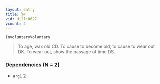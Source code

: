 ```yaml
---
layout: entry
title: རྙིང་
vid: Hill:0627
vcount: 2
---
```

`InvoluntaryVoluntary` 
> To age, wax old CD\.
 To cause to become old, to cause to wear out DK\.
 To wear out, show the passage of time DS\.

### Dependencies (N = 2)
* `arg1` 2


